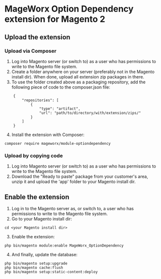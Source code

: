 # MageWorx Option Dependency extension for Magento 2

## Upload the extension

### Upload via Composer

1. Log into Magento server (or switch to) as a user who has permissions to write to the Magento file system.
2. Create a folder anywhere on your server (preferably not in the Magento install dir). When done, upload all extension zip packages in there.
3. To use the folder created above as a packaging repository, add the following piece of code to the composer.json file:
```
    {
        "repositories": [
            {
                "type": "artifact",
                "url": "path/to/directory/with/extension/zips/"
            }
        ]
    }
```

4. Install the extension with Composer:
```
composer require mageworx/module-optiondependency
```

### Upload by copying code

1. Log into Magento server (or switch to) as a user who has permissions to write to the Magento file system.
2. Download the "Ready to paste" package from your customer's area, unzip it and upload the 'app' folder to your Magento install dir.


## Enable the extension

1. Log in to the Magento server as, or switch to, a user who has permissions to write to the Magento file system.
2. Go to your Magento install dir:
```
cd <your Magento install dir> 
```

3. Enable the extension:
```
php bin/magento module:enable MageWorx_OptionDependency
```

4. And finally, update the database:
```
php bin/magento setup:upgrade
php bin/magento cache:flush
php bin/magento setup:static-content:deploy
```